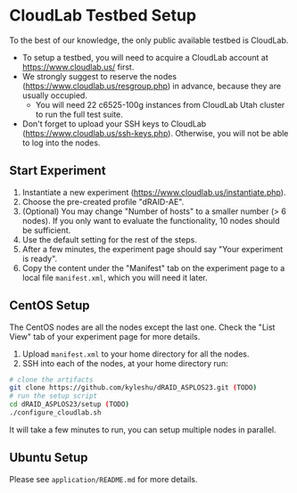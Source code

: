 # CloudLab Testbed Setup

To the best of our knowledge, the only public available testbed is CloudLab. 
- To setup a testbed, you will need to acquire a CloudLab account at https://www.cloudlab.us/ first.
- We strongly suggest to reserve the nodes (https://www.cloudlab.us/resgroup.php) in advance, because they are usually occupied.
  - You will need 22 c6525-100g instances from CloudLab Utah cluster to run the full test suite.
- Don't forget to upload your SSH keys to CloudLab (https://www.cloudlab.us/ssh-keys.php). Otherwise, you will not be able to log into the nodes.

## Start Experiment

1. Instantiate a new experiment (https://www.cloudlab.us/instantiate.php).
2. Choose the pre-created profile "dRAID-AE".
3. (Optional) You may change "Number of hosts" to a smaller number (> 6 nodes). If you only want to evaluate the functionality, 10 nodes should be sufficient.
4. Use the default setting for the rest of the steps.
5. After a few minutes, the experiment page should say "Your experiment is ready".
6. Copy the content under the "Manifest" tab on the experiment page to a local file `manifest.xml`, which you will need it later.

## CentOS Setup

The CentOS nodes are all the nodes except the last one. Check the "List View" tab of your experiment page for more details.

1. Upload `manifest.xml` to your home directory for all the nodes.
2. SSH into each of the nodes, at your home directory run:
```Bash
# clone the artifacts
git clone https://github.com/kyleshu/dRAID_ASPLOS23.git (TODO)
# run the setup script
cd dRAID_ASPLOS23/setup (TODO)
./configure_cloudlab.sh
```
It will take a few minutes to run, you can setup multiple nodes in parallel.

## Ubuntu Setup

Please see `application/README.md` for more details.

